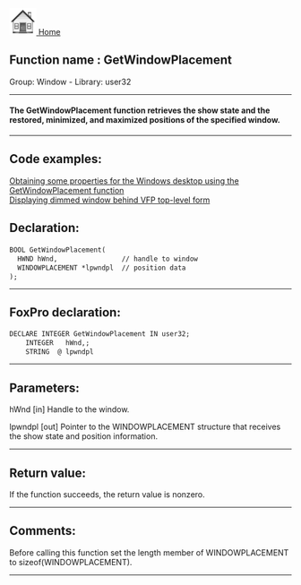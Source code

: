 [<img src="../../images/home.png"> Home ](https://github.com/VFPX/Win32API)  

## Function name : GetWindowPlacement
Group: Window - Library: user32    
***  


#### The GetWindowPlacement function retrieves the show state and the restored, minimized, and maximized positions of the specified window. 
***  


## Code examples:
[Obtaining some properties for the Windows desktop using the GetWindowPlacement function](../../samples/sample_263.md)  
[Displaying dimmed window behind VFP top-level form](../../samples/sample_578.md)  

## Declaration:
```foxpro  
BOOL GetWindowPlacement(
  HWND hWnd,                // handle to window
  WINDOWPLACEMENT *lpwndpl  // position data
);  
```  
***  


## FoxPro declaration:
```foxpro  
DECLARE INTEGER GetWindowPlacement IN user32;
	INTEGER   hWnd,;
	STRING  @ lpwndpl  
```  
***  


## Parameters:
hWnd 
[in] Handle to the window. 

lpwndpl 
[out] Pointer to the WINDOWPLACEMENT structure that receives the show state and position information.   
***  


## Return value:
If the function succeeds, the return value is nonzero.  
***  


## Comments:
Before calling this function set the length member of WINDOWPLACEMENT to sizeof(WINDOWPLACEMENT).   
  
***  

